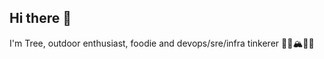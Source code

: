 ## Hi there 👋

I'm Tree, outdoor enthusiast, foodie and devops/sre/infra tinkerer 🌲🌊🏔️🌄🤖

<!--
tutorital for creating stats card: https://github.com/anuraghazra/github-readme-stats
-->

<!--
<h1 align="center">

![trenigma's github stats](https://github-readme-stats.vercel.app/api?username=trenigma&show_icons=true&theme=tokyonight)

</h1>
-->

<!--
**trenigma/trenigma** is a ✨ _special_ ✨ repository because its `README.md` (this file) appears on your GitHub profile.

Here are some ideas to get you started:

- 🔭 I’m currently working on ...
- 🌱 I’m currently learning ...
- 👯 I’m looking to collaborate on ...
- 🤔 I’m looking for help with ...
- 💬 Ask me about ...
- 📫 How to reach me: ...
- 😄 Pronouns: ...
- ⚡ Fun fact: ...
-->
